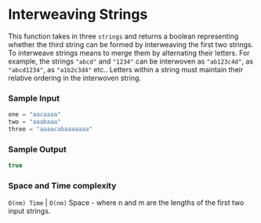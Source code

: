 # Interweaving Strings

This function takes in three `strings` and returns a boolean representing whether the third string can be formed by interweaving the first two strings.
To interweave strings means to merge them by alternating their letters. For example, the strings `"abcd"` and `"1234"` can be interwoven as `"ab123c4d"`, as `"abcd1234"`, as `"a1b2c3d4"` etc..
Letters within a string must maintain their relative ordering in the interwoven string.

### Sample Input
```javascript
one = "aacaaaa"
two = "aaabaaa"
three = "aaaacabaaaaaaa"
```
### Sample Output
```javascript
true
```
### Space and Time complexity 
`O(nm) Time` | `O(nm)` Space - where n and m are the lengths of the first two input strings.